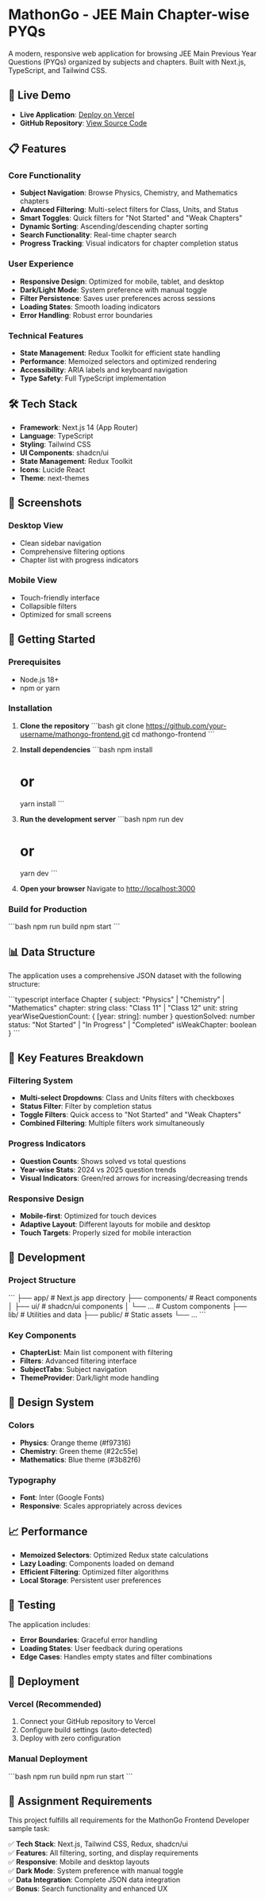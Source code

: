 # MathonGo - JEE Main Chapter-wise PYQs

A modern, responsive web application for browsing JEE Main Previous Year Questions (PYQs) organized by subjects and chapters. Built with Next.js, TypeScript, and Tailwind CSS.

## 🚀 Live Demo

- **Live Application**: [Deploy on Vercel](https://vercel.com)
- **GitHub Repository**: [View Source Code](https://github.com/Developerhere2005/Mathongo-frontend)

## 📋 Features

### Core Functionality
- **Subject Navigation**: Browse Physics, Chemistry, and Mathematics chapters
- **Advanced Filtering**: Multi-select filters for Class, Units, and Status
- **Smart Toggles**: Quick filters for "Not Started" and "Weak Chapters"
- **Dynamic Sorting**: Ascending/descending chapter sorting
- **Search Functionality**: Real-time chapter search
- **Progress Tracking**: Visual indicators for chapter completion status

### User Experience
- **Responsive Design**: Optimized for mobile, tablet, and desktop
- **Dark/Light Mode**: System preference with manual toggle
- **Filter Persistence**: Saves user preferences across sessions
- **Loading States**: Smooth loading indicators
- **Error Handling**: Robust error boundaries

### Technical Features
- **State Management**: Redux Toolkit for efficient state handling
- **Performance**: Memoized selectors and optimized rendering
- **Accessibility**: ARIA labels and keyboard navigation
- **Type Safety**: Full TypeScript implementation

## 🛠️ Tech Stack

- **Framework**: Next.js 14 (App Router)
- **Language**: TypeScript
- **Styling**: Tailwind CSS
- **UI Components**: shadcn/ui
- **State Management**: Redux Toolkit
- **Icons**: Lucide React
- **Theme**: next-themes

## 📱 Screenshots

### Desktop View
- Clean sidebar navigation
- Comprehensive filtering options
- Chapter list with progress indicators

### Mobile View
- Touch-friendly interface
- Collapsible filters
- Optimized for small screens

## 🚀 Getting Started

### Prerequisites
- Node.js 18+ 
- npm or yarn

### Installation

1. **Clone the repository**
   \`\`\`bash
   git clone https://github.com/your-username/mathongo-frontend.git
   cd mathongo-frontend
   \`\`\`

2. **Install dependencies**
   \`\`\`bash
   npm install
   # or
   yarn install
   \`\`\`

3. **Run the development server**
   \`\`\`bash
   npm run dev
   # or
   yarn dev
   \`\`\`

4. **Open your browser**
   Navigate to [http://localhost:3000](http://localhost:3000)

### Build for Production

\`\`\`bash
npm run build
npm start
\`\`\`

## 📊 Data Structure

The application uses a comprehensive JSON dataset with the following structure:

\`\`\`typescript
interface Chapter {
  subject: "Physics" | "Chemistry" | "Mathematics"
  chapter: string
  class: "Class 11" | "Class 12"
  unit: string
  yearWiseQuestionCount: {
    [year: string]: number
  }
  questionSolved: number
  status: "Not Started" | "In Progress" | "Completed"
  isWeakChapter: boolean
}
\`\`\`

## 🎯 Key Features Breakdown

### Filtering System
- **Multi-select Dropdowns**: Class and Units filters with checkboxes
- **Status Filter**: Filter by completion status
- **Toggle Filters**: Quick access to "Not Started" and "Weak Chapters"
- **Combined Filtering**: Multiple filters work simultaneously

### Progress Indicators
- **Question Counts**: Shows solved vs total questions
- **Year-wise Stats**: 2024 vs 2025 question trends
- **Visual Indicators**: Green/red arrows for increasing/decreasing trends

### Responsive Design
- **Mobile-first**: Optimized for touch devices
- **Adaptive Layout**: Different layouts for mobile and desktop
- **Touch Targets**: Properly sized for mobile interaction

## 🔧 Development

### Project Structure
\`\`\`
├── app/                    # Next.js app directory
├── components/             # React components
│   ├── ui/                # shadcn/ui components
│   └── ...                # Custom components
├── lib/                   # Utilities and data
├── public/                # Static assets
└── ...
\`\`\`

### Key Components
- **ChapterList**: Main list component with filtering
- **Filters**: Advanced filtering interface
- **SubjectTabs**: Subject navigation
- **ThemeProvider**: Dark/light mode handling

## 🎨 Design System

### Colors
- **Physics**: Orange theme (#f97316)
- **Chemistry**: Green theme (#22c55e) 
- **Mathematics**: Blue theme (#3b82f6)

### Typography
- **Font**: Inter (Google Fonts)
- **Responsive**: Scales appropriately across devices

## 📈 Performance

- **Memoized Selectors**: Optimized Redux state calculations
- **Lazy Loading**: Components loaded on demand
- **Efficient Filtering**: Optimized filter algorithms
- **Local Storage**: Persistent user preferences

## 🧪 Testing

The application includes:
- **Error Boundaries**: Graceful error handling
- **Loading States**: User feedback during operations
- **Edge Cases**: Handles empty states and filter combinations

## 🚀 Deployment

### Vercel (Recommended)
1. Connect your GitHub repository to Vercel
2. Configure build settings (auto-detected)
3. Deploy with zero configuration

### Manual Deployment
\`\`\`bash
npm run build
npm run start
\`\`\`

## 📝 Assignment Requirements

This project fulfills all requirements for the MathonGo Frontend Developer sample task:

✅ **Tech Stack**: Next.js, Tailwind CSS, Redux, shadcn/ui  
✅ **Features**: All filtering, sorting, and display requirements  
✅ **Responsive**: Mobile and desktop layouts  
✅ **Dark Mode**: System preference with manual toggle  
✅ **Data Integration**: Complete JSON data integration  
✅ **Bonus**: Search functionality and enhanced UX  



